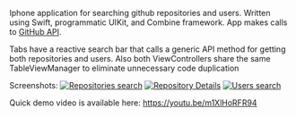 Iphone application for searching github repositories and users. Written using Swift, programmatic UIKit, and Combine framework. App makes calls to [GitHub API](https://docs.github.com/en/rest). 

Tabs have a reactive search bar that calls a generic API method for getting both repositories and users. Also both ViewControllers share the same TableViewManager to eliminate unnecessary code duplication

Screenshots:
<a href="https://ibb.co/WFQtG7Z"><img src="https://i.ibb.co/NpXStf5/Simulator-Screen-Shot-i-Phone-11-2021-10-18-at-10-39-21.png" alt="Repositories search" border="0"></a>
<a href="https://ibb.co/rtmcDXq"><img src="https://i.ibb.co/SxPdFZH/Simulator-Screen-Shot-i-Phone-11-2021-10-18-at-10-39-43.png" alt="Repository Details" border="0"></a>
<a href="https://ibb.co/8dFXg7R"><img src="https://i.ibb.co/gPs6ZRX/Simulator-Screen-Shot-i-Phone-11-2021-10-18-at-10-40-05.png" alt="Users search" border="0"></a>

Quick demo video is available here: https://youtu.be/m1XlHoRFR94
